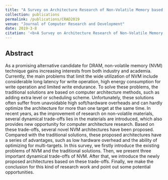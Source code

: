 ```yaml
---
title: "A Survey on Architecture Research of Non-Volatile Memory based on Dynamical Trade-off (in chinese)"
collection: publications
permalink: /publications/CRAD2019
venue: "Journal of Computer Research and Development"
date: 2019-3-8
citation: '<b>A Survey on Architecture Research of Non-Volatile Memory based on Dynamical Trade-off (in chinese)</b>. <b>Mingzhe Zhang</b>, Fa Zhang, Zhiyong Liu. <i>Journal of Computer Research and Development</i>, Vol. 56, Issue 4, pp. 677-691.'
---
```


## Abstract
As a promising alternative candidate for DRAM, non-volatile memory (NVM) technique gains increasing interests from both industry and academia. Currently, the main problems that limit the wide utilization of NVM include considerable long latency for write operation, high energy consumption for write operation and limited write endurance. To solve these problems, the traditional solutions are based on computer architecture methods, such as adding extra level or scheduling scheme. Unfortunately, these solutions often suffer from unavoidable high soft/hardware overheads and can hardly optimize the architecture for more than one target at the same time. In recent years, as the improvement of research on non-volatile materials, several dynamical trade-offs lies in the materials are introduced, which also provides new opportunity for computer architecture research. Based on these trade-offs, several novel NVM architectures have been proposed. Compared with the traditional solutions, these proposed architectures have a series of advantages, such as low hardware overhead and the ability of optimizing for multi-targets. In this survey, we firstly introduce the existing problems of NVM and the traditional solutions. Then, we present three important dynamical trade-offs of NVM. After that, we introduce the newly proposed architectures based on these trade-offs. Finally, we make the conclusion for this kind of research work and point out some potential opportunities.